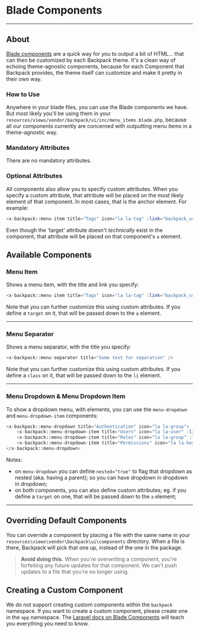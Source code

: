 # Blade Components

---

<a name="about"></a>
## About

[Blade components](https://laravel.com/docs/blade#components) are a quick way for you to output a bit of HTML... that can then be customized by each Backpack theme. It's a clean way of echoing theme-agnostic components, because for each Component that Backpack provides, the theme itself can customize and make it pretty in their own way.

<a name="how-to-use-components"></a>
### How to Use

Anywhere in your blade files, you can use the Blade components we have. But most likely you'll be using them in your `resources/views/vendor/backpack/ui/inc/menu_items.blade.php`, because all our components currently are concerned with outputting menu items in a theme-agnostic way.


<a name="mandatory-attributes"></a>
### Mandatory Attributes

There are no mandatory attributes.

<a name="optional-attributes"></a>
### Optional Attributes

All components also allow you to specify custom attributes. When you specify a custom attribute, that attribute will be placed on the most likely element of that component. In most cases, that is the anchor element. For example:

```php
<x-backpack::menu-item title="Tags" icon="la la-tag" :link="backpack_url('tags')" target="_blank" />
```

Even though the 'target' attribute doesn't _technically_ exist in the component, that attribute will be placed on that component's `a` element.


<a name="available-components"></a>
## Available Components

<a name="menu-item"></a>
### Menu Item

Shows a menu item, with the title and link you specify:

```php
<x-backpack::menu-item title="Tags" icon="la la-tag" :link="backpack_url('tags')" />
```

Note that you can further customize this using custom attributes. If you define a `target` on it, that will be passed down to the `a` element.

<hr>


<a name="menu-separator"></a>
### Menu Separator

Shows a menu separator, with the title you specify:

```php
<x-backpack::menu-separator title="Some text for separation" />
```

Note that you can further customize this using custom attributes. If you define a `class` on it, that will be passed down to the `li` element.

<hr>


<a name="menu-dropdown-and-menu-dropdown-item"></a>
### Menu Dropdown & Menu Dropdown Item

To show a dropdown menu, with elements, you can use the `menu-dropdown` and `menu-dropdown-item` components:

```php
<x-backpack::menu-dropdown title="Authentication" icon="la la-group">
    <x-backpack::menu-dropdown-item title="Users" icon="la la-user" :link="backpack_url('user')" />
    <x-backpack::menu-dropdown-item title="Roles" icon="la la-group" :link="backpack_url('role')" />
    <x-backpack::menu-dropdown-item title="Permissions" icon="la la-key" :link="backpack_url('permission')" />
</x-backpack::menu-dropdown>
```

Notes: 
- on `menu-dropdown` you can define `nested="true"` to flag that dropdown as nested (aka. having a parent); so you can have dropdown in dropdown in dropdown; 
- on both components, you can also define custom attributes; eg. if you define a `target` on one, that will be passed down to the `a` element;

<hr>

<a name="overwriting-default-components"></a>
## Overriding Default Components

You can override a component by placing a file with the same name in your ```resources\views\vendor\backpack\ui\components``` directory. When a file is there, Backpack will pick that one up, instead of the one in the package.

>**Avoid doing this.** When you're overwriting a component, you're forfeiting any future updates for that component. We can't push updates to a file that you're no longer using.

<a name="creating-a-custom-component"></a>
## Creating a Custom Component

We do not support creating custom components within the `backpack` namespace. If you want to create a custom component, please create one in the `app` namespace. The [Laravel docs on Blade Components](https://laravel.com/docs/blade#components) will teach you everything you need to know.
